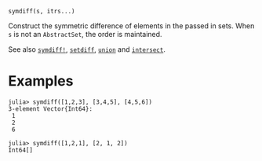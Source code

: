 ```
symdiff(s, itrs...)
```

Construct the symmetric difference of elements in the passed in sets. When `s` is not an `AbstractSet`, the order is maintained.

See also [`symdiff!`](@ref), [`setdiff`](@ref), [`union`](@ref) and [`intersect`](@ref).

# Examples

```jldoctest
julia> symdiff([1,2,3], [3,4,5], [4,5,6])
3-element Vector{Int64}:
 1
 2
 6

julia> symdiff([1,2,1], [2, 1, 2])
Int64[]
```
